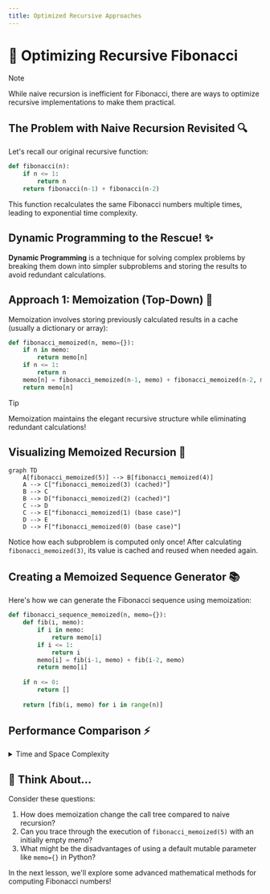 ```yaml
---
title: Optimized Recursive Approaches
---
```


# 🚀 Optimizing Recursive Fibonacci

> [!NOTE]
> While naive recursion is inefficient for Fibonacci, there are ways to optimize recursive implementations to make them practical.

## The Problem with Naive Recursion Revisited 🔍

Let's recall our original recursive function:

```python
def fibonacci(n):
    if n <= 1:
        return n
    return fibonacci(n-1) + fibonacci(n-2)
```

This function recalculates the same Fibonacci numbers multiple times, leading to exponential time complexity.

## Dynamic Programming to the Rescue! ✨

**Dynamic Programming** is a technique for solving complex problems by breaking them down into simpler subproblems and storing the results to avoid redundant calculations.

## Approach 1: Memoization (Top-Down) 📝

Memoization involves storing previously calculated results in a cache (usually a dictionary or array):

```python
def fibonacci_memoized(n, memo={}):
    if n in memo:
        return memo[n]
    if n <= 1:
        return n
    memo[n] = fibonacci_memoized(n-1, memo) + fibonacci_memoized(n-2, memo)
    return memo[n]
```

> [!TIP]
> Memoization maintains the elegant recursive structure while eliminating redundant calculations!

## Visualizing Memoized Recursion 🧠

```mermaid
graph TD
    A[fibonacci_memoized(5)] --> B[fibonacci_memoized(4)]
    A --> C["fibonacci_memoized(3) (cached)"]
    B --> C
    B --> D["fibonacci_memoized(2) (cached)"]
    C --> D
    C --> E["fibonacci_memoized(1) (base case)"]
    D --> E
    D --> F["fibonacci_memoized(0) (base case)"]
```

Notice how each subproblem is computed only once! After calculating `fibonacci_memoized(3)`, its value is cached and reused when needed again.

## Creating a Memoized Sequence Generator 📚

Here's how we can generate the Fibonacci sequence using memoization:

```python
def fibonacci_sequence_memoized(n, memo={}):
    def fib(i, memo):
        if i in memo:
            return memo[i]
        if i <= 1:
            return i
        memo[i] = fib(i-1, memo) + fib(i-2, memo)
        return memo[i]
    
    if n <= 0:
        return []
    
    return [fib(i, memo) for i in range(n)]
```

## Performance Comparison ⚡

<details>
<summary>Time and Space Complexity</summary>

| Approach | Time Complexity | Space Complexity |
|----------|----------------|-----------------|
| Naive Recursion | O(2^n) | O(n) - call stack |
| Memoized Recursion | O(n) | O(n) - call stack + memo |
| Iterative | O(n) | O(n) - for sequence, O(1) for nth number only |

Memoization dramatically improves the time complexity from exponential to linear!
</details>

## 🧠 Think About...

Consider these questions:
1. How does memoization change the call tree compared to naive recursion?
2. Can you trace through the execution of `fibonacci_memoized(5)` with an initially empty memo?
3. What might be the disadvantages of using a default mutable parameter like `memo={}` in Python?

In the next lesson, we'll explore some advanced mathematical methods for computing Fibonacci numbers! 